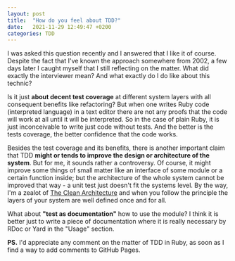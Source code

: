 ```yaml
---
layout: post
title:  "How do you feel about TDD?"
date:   2021-11-29 12:49:47 +0200
categories: TDD
---
```


I was asked this question recently and I answered that I like it of course. Despite the fact that I've known the approach somewhere from 2002, a few days later I caught myself that I still reflecting on the matter. What did exactly the interviewer mean? And what exactly do I do like about this technic?

Is it just __about decent test coverage__ at different system layers with all consequent benefits like refactoring? But when one writes Ruby code (interpreted language) in a text editor there are not any proofs that the code will work at all until it will be interpreted. So in the case of plain Ruby, it is just inconceivable to write just code without tests. And the better is the tests coverage, the better confidence that the code works.

Besides the test coverage and its benefits, there is another important claim that TDD __might or tends to improve the design or architecture of the system__. But for me, it sounds rather a controversy. Of course, it might improve some things of small matter like an interface of some module or a certain function inside; but the architecture of the whole system cannot be improved that way - a unit test just doesn't fit the systems level. By the way, I'm a zealot of [The Clean Architecture](https://blog.cleancoder.com/uncle-bob/2012/08/13/the-clean-architecture.html) and when you follow the principle the layers of your system are well defined once and for all.

What about __"test as documentation"__ how to use the module? I think it is better just to write a piece of documentation where it is really necessary by RDoc or Yard in the "Usage" section.

__PS.__ I'd appreciate any comment on the matter of TDD in Ruby, as soon as I find a way to add comments to GitHub Pages.
